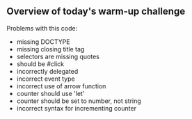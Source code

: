 ## Overview of today's warm-up challenge

Problems with this code:
- missing DOCTYPE
- missing closing title tag
- selectors are missing quotes
- should be #click
- incorrectly delegated
- incorrect event type
- incorrect use of arrow function
- counter should use 'let'
- counter should be set to number, not string
- incorrect syntax for incrementing counter
